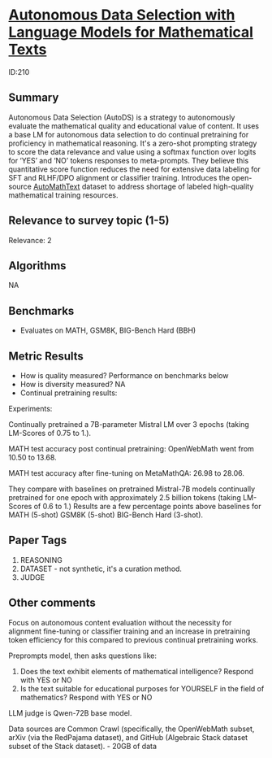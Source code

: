 # [Autonomous Data Selection with Language Models for Mathematical Texts](https://openreview.net/forum?id=bBF077z8LF)

ID:210

## Summary

Autonomous Data Selection (AutoDS) is a strategy to autonomously evaluate the mathematical quality and educational value of content. 
It uses a base LM for autonomous data selection to do continual pretraining for proficiency in mathematical reasoning.
It's a zero-shot prompting strategy to score the data relevance and value using a softmax function over logits for ‘YES’ and ‘NO’ tokens responses to meta-prompts. 
They believe this quantitative score function reduces the need for extensive data labeling for SFT and RLHF/DPO alignment or classifier training.
Introduces the open-source [AutoMathText](https://huggingface.co/datasets/math-ai/AutoMathText) dataset to address shortage of labeled high-quality mathematical training resources. 

## Relevance to survey topic (1-5)

Relevance: 2

## Algorithms

NA

## Benchmarks

-  Evaluates on MATH, GSM8K, BIG-Bench Hard (BBH) 

## Metric Results

- How is quality measured? Performance on benchmarks below
- How is diversity measured? NA
- Continual pretraining results:

Experiments: 

Continually pretrained a 7B-parameter Mistral LM over 3 epochs (taking LM-Scores of 0.75 to 1.). 

MATH test accuracy post continual pretraining: OpenWebMath went from 10.50 to 13.68. 

MATH test accuracy after fine-tuning on MetaMathQA: 26.98 to 28.06. 

They compare with baselines on pretrained Mistral-7B models continually pretrained for one epoch with approximately 2.5 billion tokens (taking LM-Scores of 0.6 to 1.) 
Results are a few percentage points above baselines for MATH (5-shot) GSM8K (5-shot) BIG-Bench Hard (3-shot). 

## Paper Tags

1. REASONING
2. DATASET - not synthetic, it's a curation method. 
3. JUDGE

## Other comments

Focus on autonomous content evaluation without the necessity for alignment fine-tuning or classifier training and an increase in pretraining token efficiency for this compared to previous continual pretraining works. 

Preprompts model, then asks questions like: 
1. Does the text exhibit elements of mathematical intelligence? Respond with YES or NO
2. Is the text suitable for educational purposes for YOURSELF in the field of mathematics?
Respond with YES or NO

LLM judge is Qwen-72B base model. 

Data sources are Common Crawl (specifically, the OpenWebMath subset, arXiv (via the RedPajama dataset), and GitHub (Algebraic Stack dataset subset of the Stack dataset). - 20GB of data

